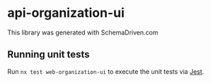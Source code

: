 
# api-organization-ui

This library was generated with SchemaDriven.com

## Running unit tests

Run `nx test web-organization-ui` to execute the unit tests via [Jest](https://jestjs.io).


